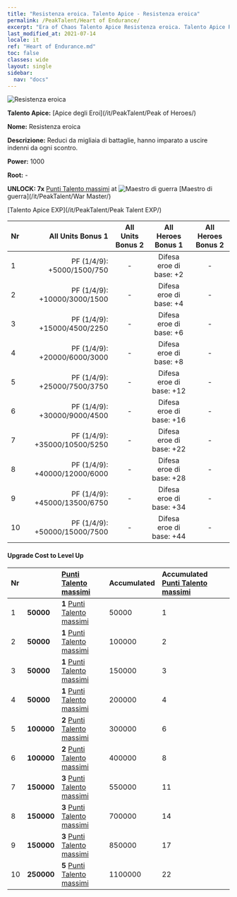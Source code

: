 ```yaml
---
title: "Resistenza eroica. Talento Apice - Resistenza eroica"
permalink: /PeakTalent/Heart of Endurance/
excerpt: "Era of Chaos Talento Apice Resistenza eroica. Talento Apice Resistenza eroica. Resistenza eroica"
last_modified_at: 2021-07-14
locale: it
ref: "Heart of Endurance.md"
toc: false
classes: wide
layout: single
sidebar:
  nav: "docs"
---
```


  ![Resistenza eroica](/images/pt/talent_1002.png)

  **Talento Apice:** [Apice degli Eroi](/it/PeakTalent/Peak of Heroes/)

  **Nome:** Resistenza eroica

  **Descrizione:** Reduci da migliaia di battaglie, hanno imparato a uscire indenni da ogni scontro.

  **Power:** 1000

  **Root:** -

  **UNLOCK: 7x** [Punti Talento massimi](/ItemsIT/con_934/) at ![Maestro di guerra](/images/pt/talent_1001.png) [Maestro di guerra](/it/PeakTalent/War Master/)

  [Talento Apice EXP](/it/PeakTalent/Peak Talent EXP/)

  | Nr | All Units Bonus 1 | All Units Bonus 2 | All Heroes Bonus 1 | All Heroes Bonus 2 |
  |:---|--------------:|:-------------:|:-------------:|:-------------:|
  | 1 | PF (1/4/9): +5000/1500/750 | - | Difesa eroe di base: +2 | - |
  | 2 | PF (1/4/9): +10000/3000/1500 | - | Difesa eroe di base: +4 | - |
  | 3 | PF (1/4/9): +15000/4500/2250 | - | Difesa eroe di base: +6 | - |
  | 4 | PF (1/4/9): +20000/6000/3000 | - | Difesa eroe di base: +8 | - |
  | 5 | PF (1/4/9): +25000/7500/3750 | - | Difesa eroe di base: +12 | - |
  | 6 | PF (1/4/9): +30000/9000/4500 | - | Difesa eroe di base: +16 | - |
  | 7 | PF (1/4/9): +35000/10500/5250 | - | Difesa eroe di base: +22 | - |
  | 8 | PF (1/4/9): +40000/12000/6000 | - | Difesa eroe di base: +28 | - |
  | 9 | PF (1/4/9): +45000/13500/6750 | - | Difesa eroe di base: +34 | - |
  | 10 | PF (1/4/9): +50000/15000/7500 | - | Difesa eroe di base: +44 | - |


#### Upgrade Cost to Level Up

  | Nr | <i class="fas fa-coins"/> | [Punti Talento massimi](/ItemsIT/con_934/) | Accumulated <i class="fas fa-coins"/> | Accumulated [Punti Talento massimi](/ItemsIT/con_934/) |
  |:---|:--------------|:-------------|:-------------|:-------------|
  | 1 | **50000** | **1** [Punti Talento massimi](/ItemsIT/con_934/) | 50000 | 1 |
  | 2 | **50000** | **1** [Punti Talento massimi](/ItemsIT/con_934/) | 100000 | 2 |
  | 3 | **50000** | **1** [Punti Talento massimi](/ItemsIT/con_934/) | 150000 | 3 |
  | 4 | **50000** | **1** [Punti Talento massimi](/ItemsIT/con_934/) | 200000 | 4 |
  | 5 | **100000** | **2** [Punti Talento massimi](/ItemsIT/con_934/) | 300000 | 6 |
  | 6 | **100000** | **2** [Punti Talento massimi](/ItemsIT/con_934/) | 400000 | 8 |
  | 7 | **150000** | **3** [Punti Talento massimi](/ItemsIT/con_934/) | 550000 | 11 |
  | 8 | **150000** | **3** [Punti Talento massimi](/ItemsIT/con_934/) | 700000 | 14 |
  | 9 | **150000** | **3** [Punti Talento massimi](/ItemsIT/con_934/) | 850000 | 17 |
  | 10 | **250000** | **5** [Punti Talento massimi](/ItemsIT/con_934/) | 1100000 | 22 |
